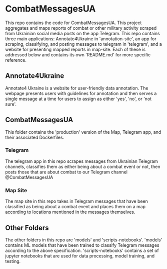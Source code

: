 # CombatMessagesUA
This repo contains the code for CombatMessagesUA. This project aggregates and maps reports of combat or other military activity scraped from Ukrainian social media posts on the app Telegram. This repo contains three main applications: Annotate4Ukraine in 'annotation-site', an app for scraping, classifying, and posting messages to telegram in 'telegram', and a website for presenting mapped reports in map-site. Each of these is addressed below and contains its own 'README.md' for more specific reference.

## Annotate4Ukraine
Annotate4 Ukraine is a website for user-friendly data annotation. The webpage presents users with guidelines for annotation and then serves a single message at a time for users to assign as either 'yes', 'no', or 'not sure'.

## CombatMessagesUA

This folder contains the 'production' version of the Map, Telegram app, and their associated Dockerfiles.

### Telegram
The telegram app in this repo scrapes messages from Ukrainian Telegram channels, classifies them as either being about a combat event or not, then posts those that are about combat to our Telegram channel @CombatMessagesUA

### Map Site
The map site in this repo takes in Telegram messages that have been classified as being about a combat event and places them on a map according to locations mentioned in the messages themselves.

## Other Folders
The other folders in this repo are 'models' and 'scripts-notebooks'. 'models' contains ML models that have been trained to classify Telegram messages according to the above specification. 'scripts-notebooks' contains a set of jupyter notebooks that are used for data processing, model training, and testing.
